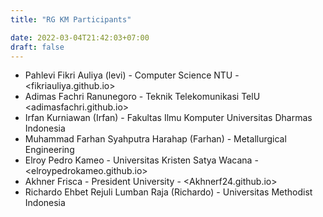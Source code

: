 ```yaml
---
title: "RG KM Participants"

date: 2022-03-04T21:42:03+07:00
draft: false
---
```


- Pahlevi Fikri Auliya (levi) - Computer Science NTU - <fikriauliya.github.io>
- Adimas Fachri Ranunegoro - Teknik Telekomunikasi TelU <adimasfachri.github.io>
- Irfan Kurniawan (Irfan) - Fakultas Ilmu Komputer Universitas Dharmas Indonesia
- Muhammad Farhan Syahputra Harahap (Farhan) - Metallurgical Engineering
- Elroy Pedro Kameo - Universitas Kristen Satya Wacana - <elroypedrokameo.github.io>
- Akhner Frisca - President University - <Akhnerf24.github.io>
- Richardo Ehbet Rejuli Lumban Raja (Richardo) - Universitas Methodist Indonesia

